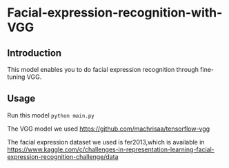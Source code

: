 # Facial-expression-recognition-with-VGG
## Introduction
This model enables you to do facial expression recognition through fine-tuning VGG.

## Usage

Run this model `python main.py`

The VGG model we used https://github.com/machrisaa/tensorflow-vgg

The facial expression dataset we used is fer2013,which is available in https://www.kaggle.com/c/challenges-in-representation-learning-facial-expression-recognition-challenge/data
